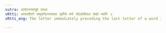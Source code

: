 ```yaml
---
sutra: अलोऽन्त्यात्पूर्व उपधा
vRtti: धात्वादौवर्ण समुदायेऽन्त्यादलः पूर्वोयो वर्णः सोऽलेवोपधा संज्ञो भवति ॥
vRtti_eng: The letter immediately preceding the last letter of a word is called the penultimate.

---
```

